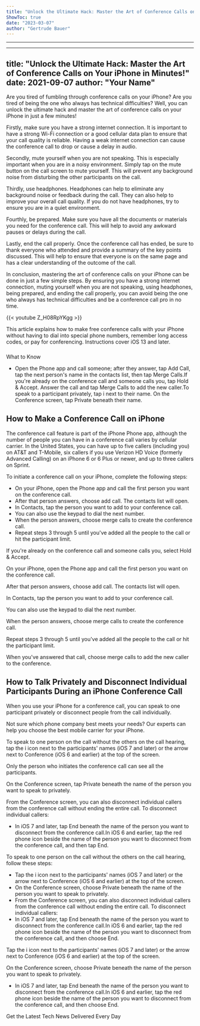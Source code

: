 ```yaml
---
title: "Unlock the Ultimate Hack: Master the Art of Conference Calls on Your iPhone in Minutes!"
ShowToc: true 
date: "2023-03-07"
author: "Gertrude Bauer"
---
```

*****
---
title: "Unlock the Ultimate Hack: Master the Art of Conference Calls on Your iPhone in Minutes!"
date: 2021-09-07
author: "Your Name"
---

Are you tired of fumbling through conference calls on your iPhone? Are you tired of being the one who always has technical difficulties? Well, you can unlock the ultimate hack and master the art of conference calls on your iPhone in just a few minutes!

Firstly, make sure you have a strong internet connection. It is important to have a strong Wi-Fi connection or a good cellular data plan to ensure that your call quality is reliable. Having a weak internet connection can cause the conference call to drop or cause a delay in audio.

Secondly, mute yourself when you are not speaking. This is especially important when you are in a noisy environment. Simply tap on the mute button on the call screen to mute yourself. This will prevent any background noise from disturbing the other participants on the call.

Thirdly, use headphones. Headphones can help to eliminate any background noise or feedback during the call. They can also help to improve your overall call quality. If you do not have headphones, try to ensure you are in a quiet environment.

Fourthly, be prepared. Make sure you have all the documents or materials you need for the conference call. This will help to avoid any awkward pauses or delays during the call. 

Lastly, end the call properly. Once the conference call has ended, be sure to thank everyone who attended and provide a summary of the key points discussed. This will help to ensure that everyone is on the same page and has a clear understanding of the outcome of the call.

In conclusion, mastering the art of conference calls on your iPhone can be done in just a few simple steps. By ensuring you have a strong internet connection, muting yourself when you are not speaking, using headphones, being prepared, and ending the call properly, you can avoid being the one who always has technical difficulties and be a conference call pro in no time.

{{< youtube Z_H08RpYKgg >}} 




This article explains how to make free conference calls with your iPhone without having to dial into special phone numbers, remember long access codes, or pay for conferencing. Instructions cover iOS 13 and later.

 
### 
What to Know
 
- Open the Phone app and call someone; after they answer, tap Add Call, tap the next person's name in the contacts list, then tap Merge Calls.If you're already on the conference call and someone calls you, tap Hold & Accept. Answer the call and tap Merge Calls to add the new caller.To speak to a participant privately, tap i next to their name. On the Conference screen, tap Private beneath their name.

 
##   How to Make a Conference Call on iPhone  
 

The conference call feature is part of the iPhone Phone app, although the number of people you can have in a conference call varies by cellular carrier. In the United States, you can have up to five callers (including you) on AT&T and T-Mobile, six callers if you use Verizon HD Voice (formerly Advanced Calling) on an iPhone 6 or 6 Plus or newer, and up to three callers on Sprint.

 

To initiate a conference call on your iPhone, complete the following steps:

 
- On your iPhone, open the Phone app and call the first person you want on the conference call.
 - After that person answers, choose add call. The contacts list will open.
 - In Contacts, tap the person you want to add to your conference call.
 - You can also use the keypad to dial the next number.
 - When the person answers, choose merge calls to create the conference call.
 - Repeat steps 3 through 5 until you've added all the people to the call or hit the participant limit.

 

If you're already on the conference call and someone calls you, select Hold & Accept.

 

On your iPhone, open the Phone app and call the first person you want on the conference call.

 

After that person answers, choose add call. The contacts list will open.

 

In Contacts, tap the person you want to add to your conference call.

 
You can also use the keypad to dial the next number.
 

When the person answers, choose merge calls to create the conference call.

 

Repeat steps 3 through 5 until you've added all the people to the call or hit the participant limit.

 

When you've answered that call, choose merge calls to add the new caller to the conference.

 
##   How to Talk Privately and Disconnect Individual Participants During an iPhone Conference Call  
 

When you use your iPhone for a conference call, you can speak to one participant privately or disconnect people from the call individually.

 
Not sure which phone company best meets your needs? Our experts can help you choose the best mobile carrier for your iPhone.
 

To speak to one person on the call without the others on the call hearing, tap the i icon next to the participants' names (iOS 7 and later) or the arrow next to Conference (iOS 6 and earlier) at the top of the screen.

 
Only the person who initiates the conference call can see all the participants.
 

On the Conference screen, tap Private beneath the name of the person you want to speak to privately.

 

From the Conference screen, you can also disconnect individual callers from the conference call without ending the entire call. To disconnect individual callers:

 
- In iOS 7 and later, tap End beneath the name of the person you want to disconnect from the conference call.In iOS 6 and earlier, tap the red phone icon beside the name of the person you want to disconnect from the conference call, and then tap End.

 

To speak to one person on the call without the others on the call hearing, follow these steps:

 
- Tap the i icon next to the participants' names (iOS 7 and later) or the arrow next to Conference (iOS 6 and earlier) at the top of the screen.
 - On the Conference screen, choose Private beneath the name of the person you want to speak to privately.
 - From the Conference screen, you can also disconnect individual callers from the conference call without ending the entire call. To disconnect individual callers:
 - In iOS 7 and later, tap End beneath the name of the person you want to disconnect from the conference call.In iOS 6 and earlier, tap the red phone icon beside the name of the person you want to disconnect from the conference call, and then choose End.

 

Tap the i icon next to the participants' names (iOS 7 and later) or the arrow next to Conference (iOS 6 and earlier) at the top of the screen.

 

On the Conference screen, choose Private beneath the name of the person you want to speak to privately.

 
- In iOS 7 and later, tap End beneath the name of the person you want to disconnect from the conference call.In iOS 6 and earlier, tap the red phone icon beside the name of the person you want to disconnect from the conference call, and then choose End.

 

Get the Latest Tech News Delivered Every Day




